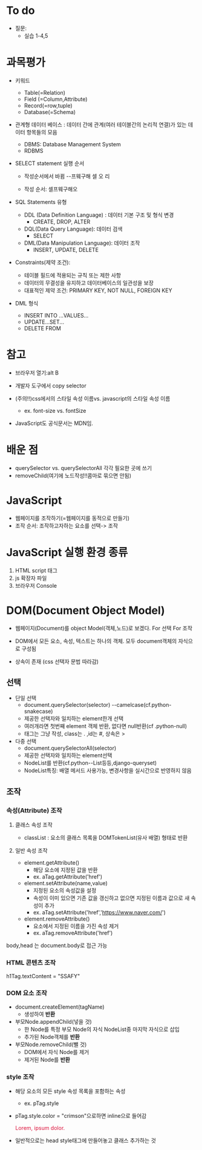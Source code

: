 # To do

* 질문:
  * 실습 1-4,5



# 과목평가

* 키워드

  * Table(=Relation)
  * Field (=Column,Attribute)
  * Record(=row,tuple)
  * Database(=Schema)

* 관계형 데이터 베이스 : 데이터 간에 관계(여러 테이블간의 논리적 연결)가 있는 데이터 항목들의 모음

  * DBMS: Database Management System 
  * RDBMS

* SELECT statement 실행 순서

  * 작성순서에서 바뀜 --프웨구해  셀 오 리

  * 작성 순서: 셀프웨구해오

* SQL Statements 유형
  * DDL (Data Definition Language) : 데이터 기본 구조 및 형식 변경
    * CREATE, DROP, ALTER
  * DQL(Data Query Language): 데이터 검색
    * SELECT
  * DML(Data Manipulation Language): 데이터 조작
    * INSERT, UPDATE, DELETE

* Constraints(제약 조건):
  * 테이블 필드에 적용되는 규칙 또는 제한 사항
  * 데이터의 무결성을 유지하고 데이터베이스의 일관성을 보장
  * 대표적인 제약 조건: PRIMARY KEY, NOT NULL, FOREIGN KEY
* DML 형식
  * INSERT INTO ...VALUES...
  * UPDATE...SET...
  * DELETE FROM



# 참고

* 브라우저 열기:alt B

* 개발자 도구에서 copy selector

* (주의!!)css에서의 스타일 속성 이름vs. javascript의 스타일 속성 이름
  * ex. font-size vs. fontSize
* JavaScript도 공식문서는 MDN임.

# 배운 점

* querySelector vs. querySelectorAll 각각 필요한 곳에 쓰기
* removeChild(여기에 노드작성!!콤마로 묶으면 안됨)

# JavaScript

* 웹페이지를 조작하기(=웹페이지를 동적으로 만들기)
* 조작 순서: 조작하고자하는 요소를 선택-> 조작



# JavaScript 실행 환경 종류

1. HTML script 태그
2. js 확장자 파일
3. 브라우저 Console



# DOM(Document Object Model)

* 웹페이지(Document)를 object Model(객체,노드)로 보겠다. For 선택 For 조작

* DOM에서 모든 요소, 속성, 텍스트는 하나의 객체. 모두 document객체의 자식으로 구성됨
* 상속이 존재 (css 선택자 문법 따라감)

## 선택

* 단일 선택
  * document.querySelector(selector)  --camelcase(cf.python-snakecase)
  * 제공한 선택자와 일치하는 element한개 선택
  * 여러개라면 첫번째 element 객체 반환, 없다면 null반환(cf .python-null)
  * 태그는 그냥 작성, class는 . ,id는 #, 상속은 >
* 다중 선택
  * document.querySelectorAll(selector)
  * 제공한 선택자와 일치하는 element선택
  * NodeList를 반환(cf.python--List등등,django-queryset) 
  * NodeList특징: 배열 메서드 사용가능, 변경사항을 실시간으로 반영하지 않음

## 조작

### 속성(Attribute) 조작

1. 클래스 속성 조작
   * classList : 요소의 클래스 목록을 DOMTokenList(유사 배열) 형태로 반환

2. 일반 속성 조작
   * element.getAttribute() 
     * 해당 요소에 지정된 값을 반환
     * ex.  aTag.getAttribute('href')
   * element.setAttribute(name,value) 
     * 지정된 요소의 속성값을 설정
     * 속성이 이미 있으면 기존 값을 갱신하고 없으면 지정된 이름과 값으로 새 속성이 추가
     * ex. aTag.setAttribute('href','https://www.naver.com/')
   * element.removeAttribute()
     * 요소에서 지정된 이름을 가진 속성 제거
     * ex. aTag.removeAttribute('href')



body,head 는 document.body로 접근 가능

### HTML 콘텐츠 조작

h1Tag.textContent = "SSAFY"

### DOM 요소 조작

* document.createElement(tagName) 
  * 생성하여 **반환**
* 부모Node.appendChild(넣을 것)
  * 한 Node를 특정 부모 Node의 자식 NodeList중 마지막 자식으로 삽입
  * 추가된 Node객체를 **반환**
* 부모Node.removeChild(뺄 것)
  * DOM에서 자식 Node를 제거
  * 제거된 Node를 **반환**



### style 조작

* 해당 요소의 모든 style 속성 목록을 포함하는 속성
  * ex. pTag.style

* pTag.style.color = "crimson"으로하면 inline으로 들어감

  <p style="color: crimson;">Lorem, ipsum dolor.</p>

* 일반적으로는 head style태그에 만들어놓고 클래스 추가하는 것